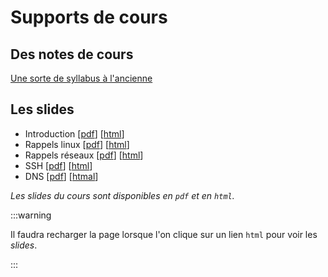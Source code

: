 # Supports de cours 

## Des notes de cours 

[Une sorte de syllabus à l'ancienne](/pdf/agr-notes.pdf)

## Les slides

- Introduction [[pdf](slides/agr1i-intro.pdf)] [[html](slides/agr1i-intro.html)]
- Rappels linux [[pdf](slides/rappels-linux.pdf)] [[html](slides/rappels-linux.html)]
- Rappels réseaux [[pdf](slides/rappels-reseaux.pdf)] [[html](slides/rappels-reseaux.html)]
- SSH [[pdf](slides/ssh.pdf)] [[html](slides/ssh.html)]
- DNS [[pdf](slides/dns.pdf)] [[htmal](slides/html)]

_Les slides du cours sont disponibles en `pdf` et en `html`._

:::warning

Il faudra recharger la page lorsque l'on clique sur un lien `html` pour voir les _slides_. 

:::
